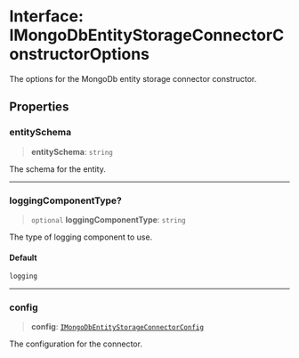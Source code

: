 # Interface: IMongoDbEntityStorageConnectorConstructorOptions

The options for the MongoDb entity storage connector constructor.

## Properties

### entitySchema

> **entitySchema**: `string`

The schema for the entity.

***

### loggingComponentType?

> `optional` **loggingComponentType**: `string`

The type of logging component to use.

#### Default

```ts
logging
```

***

### config

> **config**: [`IMongoDbEntityStorageConnectorConfig`](IMongoDbEntityStorageConnectorConfig.md)

The configuration for the connector.
